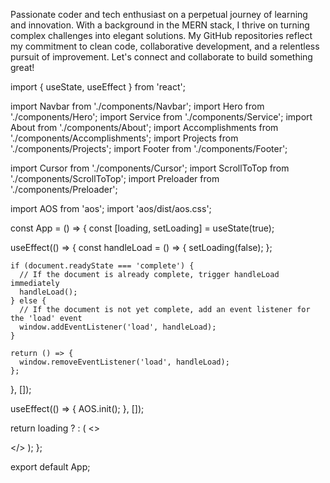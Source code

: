 Passionate coder and tech enthusiast on a perpetual journey of learning and innovation. With a background in the MERN stack, I thrive on turning complex challenges into elegant solutions. My GitHub repositories reflect my commitment to clean code, collaborative development, and a relentless pursuit of improvement. Let's connect and collaborate to build something great!



import { useState, useEffect } from 'react';

import Navbar from './components/Navbar';
import Hero from './components/Hero';
import Service from './components/Service';
import About from './components/About';
import Accomplishments from './components/Accomplishments';
import Projects from './components/Projects';
import Footer from './components/Footer';

import Cursor from './components/Cursor';
import ScrollToTop from './components/ScrollToTop';
import Preloader from './components/Preloader';

import AOS from 'aos';
import 'aos/dist/aos.css';

const App = () => {
  const [loading, setLoading] = useState(true);

  useEffect(() => {
    const handleLoad = () => {
      setLoading(false);
    };

    if (document.readyState === 'complete') {
      // If the document is already complete, trigger handleLoad immediately
      handleLoad();
    } else {
      // If the document is not yet complete, add an event listener for the 'load' event
      window.addEventListener('load', handleLoad);
    }

    return () => {
      window.removeEventListener('load', handleLoad);
    };
  }, []);

  useEffect(() => {
    AOS.init();
  }, []);

  return loading ? <Preloader /> : (
    <>
      <Cursor />
      <Navbar />
      <Hero />
      <Service />
      <About />
      <Accomplishments />
      <Projects />
      <Footer />
      <ScrollToTop />
    </>
  );
};

export default App;


<!---
ThatYoungEngineer/ThatYoungEngineer is a ✨ special ✨ repository because its `README.md` (this file) appears on your GitHub profile.
You can click the Preview link to take a look at your changes.
--->
